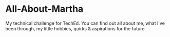 # All-About-Martha
My technical challenge for TechEd. You can find out all about me, what I've been through, my little hobbies, quirks &amp; aspirations for the future
